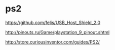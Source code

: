 
# ps2

https://github.com/felis/USB_Host_Shield_2.0

http://pinouts.ru/Game/playstation_9_pinout.shtml

http://store.curiousinventor.com/guides/PS2/
